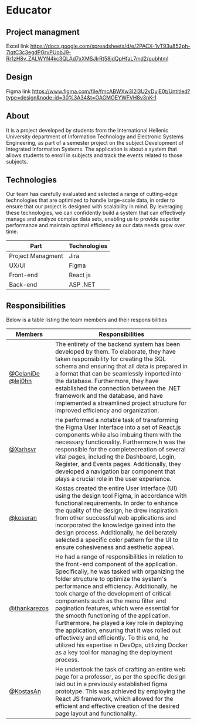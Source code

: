 # Educator

## Project managment

Excel link https://docs.google.com/spreadsheets/d/e/2PACX-1vT93u852ph-7iqtC3c3egdPGrvPUobJ9-Rr1zH8v_ZALWYN4kc3QLAd7xXMSJIrRt58jdQpHfaL7md2/pubhtml

## Design

Figma link https://www.figma.com/file/fmcABWXw3I2l3U2yDujE0t/Untitled?type=design&node-id=30%3A34&t=OAGMOEYWFVH8v3nK-1

## About

It is a project developed by students from the International Hellenic University department of Information Technology and Electronic Systems Engineering, as part of a semester project on the subject Development of Integrated Information Systems. The application is about a system that allows students to enroll in subjects and track the events related to those subjects.

## Technologies

Our team has carefully evaluated and selected a range of cutting-edge technologies that are optimized to handle large-scale data, in order to ensure that our project is designed with scalability in mind. By leveraging these technologies, we can confidently build a system that can effectively manage and analyze complex data sets, enabling us to provide superior performance and maintain optimal efficiency as our data needs grow over time.

| Part              | Technologies |
| ----------------- | ------------ |
| Project Managment | Jira         |
| UX/UI             | Figma        |
| Front-end         | React js     |
| Back-end          | ASP .NET     |

## Responsibilities

Below is a table listing the team members and their responsibilities

| Members                                                                 | Responsibilities                                                                                                                                                                                                                                                                                                                                                                                                                                                                                                                                                                                                                                                   |
| ----------------------------------------------------------------------- | ------------------------------------------------------------------------------------------------------------------------------------------------------------------------------------------------------------------------------------------------------------------------------------------------------------------------------------------------------------------------------------------------------------------------------------------------------------------------------------------------------------------------------------------------------------------------------------------------------------------------------------------------------------------ |
| [@CelaniDe](https://github.com/CelaniDe) [@lej0hn](https://github.com/lej0hn) | The entirety of the backend system has been developed by them. To elaborate, they have taken responsibility for creating the SQL schema and ensuring that all data is prepared in a format that can be seamlessly imported into the database. Furthermore, they have established the connection between the .NET framework and the database, and have implemented a streamlined project structure for improved efficiency and organization.                                                                                                                                                                                                                        |
| [@Xarhsvr](https://github.com/Xarhsvr)                                     | He performed a notable task of transforming the Figma User Interface into a set of React.js components while also imbuing them with the necessary functionality. Furthermore,h was the responsible for the completecreation of several vital pages, including the Dashboard, Login, Register, and Events pages. Additionally, they developed a navigation bar component that plays a crucial role in the user experience.                                                                                                                                                                                                                                          |
| [@koseran](https://github.com/koseran)                                     | Kostas created the entire User Interface (UI) using the design tool Figma, in accordance with functional requirements. In order to enhance the quality of the design, he drew inspiration from other successful web applications and incorporated the knowledge gained into the design process. Additionally, he deliberately selected a specific color pattern for the UI to ensure cohesiveness and aesthetic appeal.                                                                                                                                                                                                                                            |
| [@thankarezos](https://github.com/thankarezos)                             | He had a range of responsibilities in relation to the front-end component of the application. Specifically, he was tasked with organizing the folder structure to optimize the system's performance and efficiency. Additionally, he took charge of the development of critical components such as the menu filter and pagination features, which were essential for the smooth functioning of the application. Furthermore, he played a key role in deploying the application, ensuring that it was rolled out effectively and efficiently. To this end, he utilized his expertise in DevOps, utilizing Docker as a key tool for managing the deployment process. |
| [@KostasAn](https://github.com/KostasAn)                                   | He undertook the task of crafting an entire web page for a professor, as per the specific design laid out in a previously established figma prototype. This was achieved by employing the React JS framework, which allowed for the efficient and effective creation of the desired page layout and functionality.                                                                                                                                                                                                                                                                                                                                                 |
